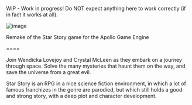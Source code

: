 WIP - Work in progress!
Do NOT expect anything here to work correctly (if in fact it works at all).

![image](https://user-images.githubusercontent.com/11202073/103112021-b3a30500-4652-11eb-9877-a7e82cb8a672.png)

Remake of the Star Story game for the Apollo Game Engine

====

Join Wendicka Lovejoy and Crystal McLeen as they embark on a journey through space.
Solve the many mysteries that haunt them on the way, and save the universe from a great evil.

Star Story is an RPG in a nice science fiction environment, in which a lot of famous franchizes in the genre are parodied, but which still holds a good and strong story, with a deep plot and character development.



